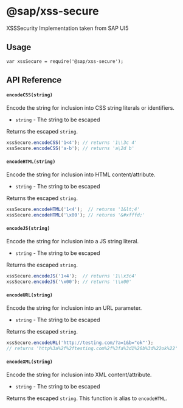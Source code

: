 @sap/xss-secure
==============

XSSSecurity Implementation taken from SAP UI5

## Usage
`var xssSecure = require('@sap/xss-secure');`

## API Reference

#### `encodeCSS(string)`
Encode the string for inclusion into CSS string literals or identifiers.
* `string` - The string to be escaped

Returns the escaped `string`.
```js
xssSecure.encodeCSS('1<4'); // returns '1\\3c 4'
xssSecure.encodeCSS('a-b'); // returns 'a\2d b'
```

#### `encodeHTML(string)`
Encode the string for inclusion into HTML content/attribute.
* `string` - The string to be escaped

Returns the escaped `string`.
```js
xssSecure.encodeHTML('1<4');  // returns '1&lt;4'
xssSecure.encodeHTML('\x00'); // returns '&#xfffd;'
```

#### `encodeJS(string)`
Encode the string for inclusion into a JS string literal.
* `string` - The string to be escaped

Returns the escaped `string`.
```js
xssSecure.encodeJS('1<4');  // returns '1\\x3c4'
xssSecure.encodeJS('\x00'); // returns '\\x00'
```

#### `encodeURL(string)`
Encode the string for inclusion into an URL parameter.
* `string` - The string to be escaped

Returns the escaped `string`.
```js
xssSecure.encodeURL('http://testing.com/?a=1&b="ok"');
// returns 'http%3a%2f%2ftesting.com%2f%3fa%3d1%26b%3d%22ok%22'
```

#### `encodeXML(string)`
Encode the string for inclusion into XML content/attribute.
* `string` - The string to be escaped

Returns the escaped `string`.
This function is alias to `encodeHTML`.
